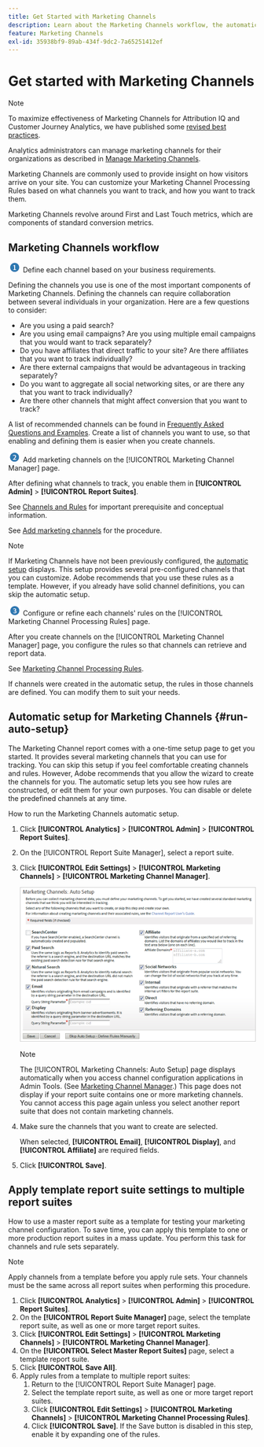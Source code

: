 ```yaml
---
title: Get Started with Marketing Channels
description: Learn about the Marketing Channels workflow, the automatic setup, and how to apply template report suite settings to multiple report suites.
feature: Marketing Channels
exl-id: 35938bf9-89ab-434f-9dc2-7a65251412ef
---
```

# Get started with Marketing Channels

>[!NOTE]
>
>To maximize effectiveness of Marketing Channels for Attribution IQ and Customer Journey Analytics, we have published some [revised best practices](/help/components/c-marketing-channels/mchannel-best-practices.md).
>
>Analytics administrators can manage marketing channels for their organizations as described in [Manage Marketing Channels](/help/admin/admin/c-manage-report-suites/c-edit-report-suites/marketing-channels/c-channels.md).

Marketing Channels are commonly used to provide insight on how visitors arrive on your site. You can customize your Marketing Channel Processing Rules based on what channels you want to track, and how you want to track them.

Marketing Channels revolve around First and Last Touch metrics, which are components of standard conversion metrics.

## Marketing Channels workflow

![](assets/step1_icon.png) Define each channel based on your business requirements.

Defining the channels you use is one of the most important components of Marketing Channels. Defining the channels can require collaboration between several individuals in your organization. Here are a few questions to consider:

* Are you using a paid search? 
* Are you using email campaigns? Are you using multiple email campaigns that you would want to track separately? 
* Do you have affiliates that direct traffic to your site? Are there affiliates that you want to track individually? 
* Are there external campaigns that would be advantageous in tracking separately?
* Do you want to aggregate all social networking sites, or are there any that you want to track individually? 
* Are there other channels that might affect conversion that you want to track?

A list of recommended channels can be found in [Frequently Asked Questions and Examples](/help/components/c-marketing-channels/c-faq.md). Create a list of channels you want to use, so that enabling and defining them is easier when you create channels.

![](assets/step2_icon.png) Add marketing channels on the [!UICONTROL Marketing Channel Manager] page.

After defining what channels to track, you enable them in **[!UICONTROL Admin]** > **[!UICONTROL Report Suites]**.

See [Channels and Rules](/help/admin/admin/c-manage-report-suites/c-edit-report-suites/marketing-channels/c-channels.md) for important prerequisite and conceptual information.

See [Add marketing channels](/help/admin/admin/c-manage-report-suites/c-edit-report-suites/marketing-channels/c-channels.md) for the procedure.

>[!NOTE]
>
>If Marketing Channels have not been previously configured, the [automatic setup](/help/components/c-marketing-channels/c-getting-started-mchannel.md) displays. This setup provides several pre-configured channels that you can customize. Adobe recommends that you use these rules as a template. However, if you already have solid channel definitions, you can skip the automatic setup.

![](assets/step3_icon.png) Configure or refine each channels' rules on the [!UICONTROL Marketing Channel Processing Rules] page.

After you create channels on the [!UICONTROL Marketing Channel Manager] page, you configure the rules so that channels can retrieve and report data.

See [Marketing Channel Processing Rules](/help/admin/admin/c-manage-report-suites/c-edit-report-suites/marketing-channels/c-rules.md).

If channels were created in the automatic setup, the rules in those channels are defined. You can modify them to suit your needs.

## Automatic setup for Marketing Channels {#run-auto-setup}

The Marketing Channel report comes with a one-time setup page to get you started. It provides several marketing channels that you can use for tracking. You can skip this setup if you feel comfortable creating channels and rules. However, Adobe recommends that you allow the wizard to create the channels for you. The automatic setup lets you see how rules are constructed, or edit them for your own purposes. You can disable or delete the predefined channels at any time.

How to run the Marketing Channels automatic setup.

1. Click **[!UICONTROL Analytics]** > **[!UICONTROL Admin]** > **[!UICONTROL Report Suites]**.
1. On the [!UICONTROL Report Suite Manager], select a report suite.
1. Click **[!UICONTROL Edit Settings]** > **[!UICONTROL Marketing Channels]** > **[!UICONTROL Marketing Channel Manager]**.

   ![Step Result](assets/wizard.png)

   >[!NOTE]
   >
   >The [!UICONTROL Marketing Channels: Auto Setup] page displays automatically when you access channel configuration applications in Admin Tools. (See [Marketing Channel Manager](/help/admin/admin/c-manage-report-suites/c-edit-report-suites/marketing-channels/c-channels.md).) This page does not display if your report suite contains one or more marketing channels. You cannot access this page again unless you select another report suite that does not contain marketing channels.

1. Make sure the channels that you want to create are selected.

   When selected, **[!UICONTROL Email]**, **[!UICONTROL Display]**, and **[!UICONTROL Affiliate]** are required fields.

1. Click **[!UICONTROL Save]**.

## Apply template report suite settings to multiple report suites

How to use a master report suite as a template for testing your marketing channel configuration. To save time, you can apply this template to one or more production report suites in a mass update. You perform this task for channels and rule sets separately.

>[!NOTE]
>
>Apply channels from a template before you apply rule sets. Your channels must be the same across all report suites when performing this procedure.

1. Click **[!UICONTROL Analytics]** > **[!UICONTROL Admin]** > **[!UICONTROL Report Suites]**.
1. On the **[!UICONTROL Report Suite Manager]** page, select the template report suite, as well as one or more target report suites.
1. Click **[!UICONTROL Edit Settings]** > **[!UICONTROL Marketing Channels]** > **[!UICONTROL Marketing Channel Manager]**.
1. On the **[!UICONTROL Select Master Report Suites]** page, select a template report suite.
1. Click **[!UICONTROL Save All]**.
1. Apply rules from a template to multiple report suites:
   1. Return to the [!UICONTROL Report Suite Manager] page.
   1. Select the template report suite, as well as one or more target report suites.
   1. Click **[!UICONTROL Edit Settings]** > **[!UICONTROL Marketing Channels]** > **[!UICONTROL Marketing Channel Processing Rules]**.
   1. Click **[!UICONTROL Save]**. If the Save button is disabled in this step, enable it by expanding one of the rules.
